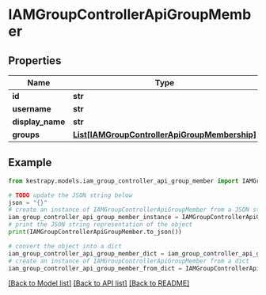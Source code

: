 # IAMGroupControllerApiGroupMember


## Properties

Name | Type | Description | Notes
------------ | ------------- | ------------- | -------------
**id** | **str** |  | [optional] 
**username** | **str** |  | [optional] 
**display_name** | **str** |  | [optional] 
**groups** | [**List[IAMGroupControllerApiGroupMembership]**](IAMGroupControllerApiGroupMembership.md) |  | [optional] 

## Example

```python
from kestrapy.models.iam_group_controller_api_group_member import IAMGroupControllerApiGroupMember

# TODO update the JSON string below
json = "{}"
# create an instance of IAMGroupControllerApiGroupMember from a JSON string
iam_group_controller_api_group_member_instance = IAMGroupControllerApiGroupMember.from_json(json)
# print the JSON string representation of the object
print(IAMGroupControllerApiGroupMember.to_json())

# convert the object into a dict
iam_group_controller_api_group_member_dict = iam_group_controller_api_group_member_instance.to_dict()
# create an instance of IAMGroupControllerApiGroupMember from a dict
iam_group_controller_api_group_member_from_dict = IAMGroupControllerApiGroupMember.from_dict(iam_group_controller_api_group_member_dict)
```
[[Back to Model list]](../README.md#documentation-for-models) [[Back to API list]](../README.md#documentation-for-api-endpoints) [[Back to README]](../README.md)


